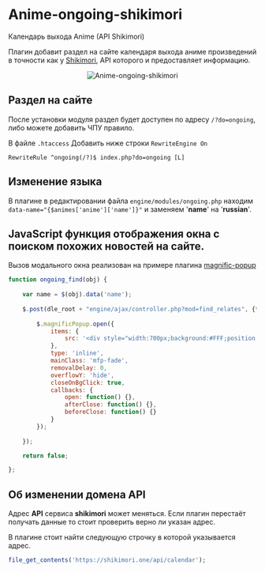 # Anime-ongoing-shikimori
Календарь выхода Anime (API Shikimori)

Плагин добавит раздел на сайте календаря выхода аниме произведений в точности как у [Shikimori](https://shikimori.one/api/doc), API которого и предоставляет информацию.

<p align="center">
<img src="https://user-images.githubusercontent.com/44625352/178162946-5e767cf3-313e-4ec1-bcb6-617ffd3aa7f6.jpg" alt="Anime-ongoing-shikimori">
</p>

## Раздел на сайте
После установки модуля раздел будет доступен по адресу `/?do=ongoing`, либо можете добавить ЧПУ правило.

В файле `.htaccess` Добавить ниже строки `RewriteEngine On`
```
RewriteRule ^ongoing(/?)$ index.php?do=ongoing [L]
```

## Изменение языка
В плагине в редактировании файла `engine/modules/ongoing.php` находим `data-name="{$animes['anime']['name']}"` и заменяем '**name**' на '**russian**'.

## JavaScript функция отображения окна с поиском похожих новостей на сайте.
Вызов модального окна реализован на примере плагина [magnific-popup](https://dimsemenov.com/plugins/magnific-popup/)
```js
function ongoing_find(obj) {
    
    var name = $(obj).data('name');
    
    $.post(dle_root + "engine/ajax/controller.php?mod=find_relates", {title: name, mode: 1, accuracy_find: 1, user_hash: dle_login_hash}, function(data) {
        
        $.magnificPopup.open({
            items: {
                src: '<div style="width:700px;background:#FFF;position:relative;margin:0 auto;padding:25px 10px 10px;" class="clrfix">'+data+'</div>'
            },
            type: 'inline',
            mainClass: 'mfp-fade',
            removalDelay: 0,
            overflowY: 'hide',
            closeOnBgClick: true,
            callbacks: {
                open: function() {},
                afterClose: function() {},         
                beforeClose: function() {}
            }        
        });
            
    });

    return false;

};
```

## Об изменении домена API
Адрес **API** сервиса **shikimori** может меняться. Если плагин перестаёт получать данные то стоит проверить верно ли указан адрес.

В плагине стоит найти следующую строчку в которой указывается адрес.
```php
file_get_contents('https://shikimori.one/api/calendar');
```
